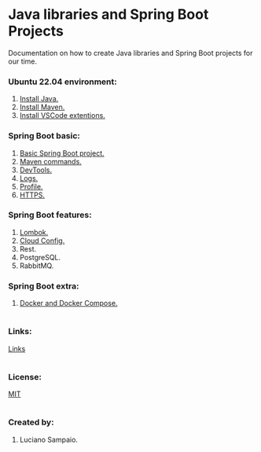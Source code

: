 # Java libraries and Spring Boot Projects

Documentation on how to create Java libraries and Spring Boot projects for our time.

### Ubuntu 22.04 environment:
1. [Install Java.](documentation/java/install.md)
1. [Install Maven.](documentation/maven/install.md)
1. [Install VSCode extentions.](documentation/vscode/index.md)

### Spring Boot basic:
1. [Basic Spring Boot project.](documentation/spring/basic/project.md)
1. [Maven commands.](documentation/maven/pom.md)
1. [DevTools.](documentation/spring/basic/devtools.md)
1. [Logs.](documentation/spring/basic/logs.md)
1. [Profile.](documentation/spring/basic/profile.md)
1. [HTTPS.](documentation/spring/basic/https.md)

### Spring Boot features:
1. [Lombok.](documentation/spring/features/lombok.md)
1. [Cloud Config.](documentation/spring/features/cloud-config.md)
1. Rest.
1. PostgreSQL.
1. RabbitMQ.

### Spring Boot extra:
1. [Docker and Docker Compose.](documentation/spring/extra/container.md)

#
### Links:

[Links](docs/links.md "Links")

#
### License:

[MIT](LICENSE "MIT License")

#
### Created by:

1. Luciano Sampaio.